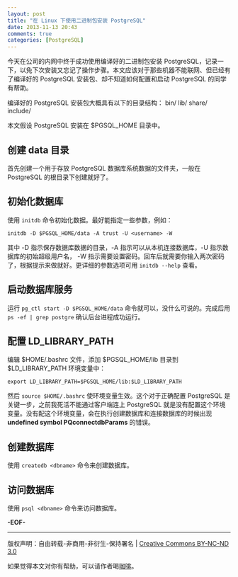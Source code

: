 ```yaml
---
layout: post
title: "在 Linux 下使用二进制包安装 PostgreSQL"
date: 2013-11-13 20:43
comments: true
categories: [PostgreSQL] 
---
```


今天在公司的内网中终于成功使用编译好的二进制包安装 PostgreSQL，记录一下，以免下次安装又忘记了操作步骤。本文应该对于那些机器不能联网、但已经有了编译好的 PostgreSQL 安装包、却不知道如何配置和启动 PostgreSQL 的同学有帮助。

编译好的 PostgreSQL 安装包大概具有以下的目录结构：
    bin/
    lib/
    share/
    include/

本文假设 PostgreSQL 安装在 $PGSQL_HOME 目录中。

## 创建 data 目录
首先创建一个用于存放 PostgreSQL 数据库系统数据的文件夹，一般在 PostgreSQL 的根目录下创建就好了。

## 初始化数据库
使用 `initdb` 命令初始化数据。最好能指定一些参数，例如：

    initdb -D $PGSQL_HOME/data -A trust -U <username> -W

其中 -D 指示保存数据库数据的目录，-A 指示可以从本机连接数据库，-U 指示数据库的初始超级用户名， -W 指示需要设置密码。回车后就需要你输入两次密码了，根据提示来做就好。更详细的参数选项可用 `initdb --help` 查看。

## 启动数据库服务
运行 `pg_ctl start -D $PGSQL_HOME/data` 命令就可以，没什么可说的。完成后用 `ps -ef | grep postgre` 确认后台进程成功运行。

## 配置 LD_LIBRARY_PATH
编辑 $HOME/.bashrc 文件，添加 $PGSQL_HOME/lib 目录到 $LD_LIBRARY_PATH 环境变量中：

    export LD_LIBRARY_PATH=$PGSQL_HOME/lib:$LD_LIBRARY_PATH

然后 `source $HOME/.bashrc` 使环境变量生效。这个对于正确配置 PostgreSQL 是关键一步，之前我死活不能通过客户端连上 PostgreSQL 就是没有配置这个环境变量。没有配这个环境变量，会在执行创建数据库和连接数据库的时候出现 **undefined symbol PQconnectdbParams** 的错误。

## 创建数据库
使用 `createdb <dbname>` 命令来创建数据库。

## 访问数据库
使用 `psql <dbname>` 命令来访问数据库。

**-EOF-**

------

版权声明：自由转载-非商用-非衍生-保持署名 | [Creative Commons BY-NC-ND 3.0](http://creativecommons.org/licenses/by-nc-nd/3.0/deed.zh "CC 3.0")

如果觉得本文对你有帮助，可以请作者喝[咖啡](http://me.alipay.com/zhaqiang)。
